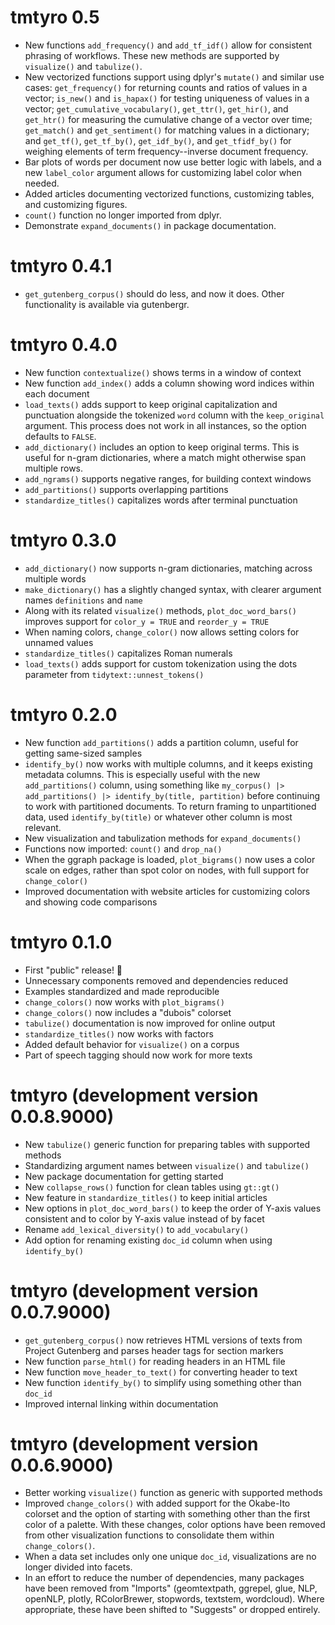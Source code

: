 # tmtyro 0.5

* New functions `add_frequency()` and `add_tf_idf()` allow for consistent phrasing of workflows. These new methods are supported by `visualize()` and `tabulize()`.
* New vectorized functions support using dplyr's `mutate()` and similar use cases: `get_frequency()` for returning counts and ratios of values in a vector; `is_new()` and `is_hapax()` for testing uniqueness of values in a vector; `get_cumulative_vocabulary()`, `get_ttr()`, `get_hir()`, and `get_htr()` for measuring the cumulative change of a vector over time; `get_match()` and `get_sentiment()` for matching values in a dictionary; and `get_tf()`, `get_tf_by()`, `get_idf_by()`, and `get_tfidf_by()` for weighing elements of term frequency--inverse document frequency.
* Bar plots of words per document now use better logic with labels, and a new `label_color` argument allows for customizing label color when needed.
* Added articles documenting vectorized functions, customizing tables, and customizing figures.
* `count()` function no longer imported from dplyr.
* Demonstrate `expand_documents()` in package documentation.

# tmtyro 0.4.1

* `get_gutenberg_corpus()` should do less, and now it does. Other functionality is available via gutenbergr.

# tmtyro 0.4.0

* New function `contextualize()` shows terms in a window of context
* New function `add_index()` adds a column showing word indices within each document
* `load_texts()` adds support to keep original capitalization and punctuation alongside the tokenized `word` column with the `keep_original` argument. This process does not work in all instances, so the option defaults to `FALSE`.
* `add_dictionary()` includes an option to keep original terms. This is useful for n-gram dictionaries, where a match might otherwise span multiple rows.
* `add_ngrams()` supports negative ranges, for building context windows
* `add_partitions()` supports overlapping partitions
* `standardize_titles()` capitalizes words after terminal punctuation

# tmtyro 0.3.0

* `add_dictionary()` now supports n-gram dictionaries, matching across multiple words
* `make_dictionary()` has a slightly changed syntax, with clearer argument names `definitions` and `name`
* Along with its related `visualize()` methods, `plot_doc_word_bars()` improves support for `color_y = TRUE` and `reorder_y = TRUE`
* When naming colors, `change_color()` now allows setting colors for unnamed values
* `standardize_titles()` capitalizes Roman numerals 
* `load_texts()` adds support for custom tokenization using the dots parameter from `tidytext::unnest_tokens()`

# tmtyro 0.2.0

* New function `add_partitions()` adds a partition column, useful for getting same-sized samples
* `identify_by()` now works with multiple columns, and it keeps existing metadata columns. This is especially useful with the new `add_partitions()` column, using something like `my_corpus() |> add_partitions() |> identify_by(title, partition)` before continuing to work with partitioned documents. To return framing to unpartitioned data, used `identify_by(title)` or whatever other column is most relevant.
* New visualization and tabulization methods for `expand_documents()`
* Functions now imported: `count()` and `drop_na()`
* When the ggraph package is loaded, `plot_bigrams()` now uses a color scale on edges, rather than spot color on nodes, with full support for `change_color()`
* Improved documentation with website articles for customizing colors and showing code comparisons

# tmtyro 0.1.0

* First "public" release! 🎉
* Unnecessary components removed and dependencies reduced
* Examples standardized and made reproducible
* `change_colors()` now works with `plot_bigrams()`
* `change_colors()` now includes a "dubois" colorset
* `tabulize()` documentation is now improved for online output
* `standardize_titles()` now works with factors
* Added default behavior for `visualize()` on a corpus
* Part of speech tagging should now work for more texts

# tmtyro (development version 0.0.8.9000)

* New `tabulize()` generic function for preparing tables with supported methods
* Standardizing argument names between `visualize()` and `tabulize()`
* New package documentation for getting started
* New `collapse_rows()` function for clean tables using `gt::gt()`
* New feature in `standardize_titles()` to keep initial articles
* New options in `plot_doc_word_bars()` to keep the order of Y-axis values consistent and to color by Y-axis value instead of by facet
* Rename `add_lexical_diversity()` to `add_vocabulary()`
* Add option for renaming existing `doc_id` column when using `identify_by()`

# tmtyro (development version 0.0.7.9000)

* `get_gutenberg_corpus()` now retrieves HTML versions of texts from Project Gutenberg and parses header tags for section markers
* New function `parse_html()` for reading headers in an HTML file
* New function `move_header_to_text()` for converting header to text
* New function `identify_by()` to simplify using something other than `doc_id`
* Improved internal linking within documentation

# tmtyro (development version 0.0.6.9000)

* Better working `visualize()` function as generic with supported methods
* Improved `change_colors()` with added support for the Okabe-Ito colorset and the option of starting with something other than the first color of a palette. With these changes, color options have been removed from other visualization functions to consolidate them within `change_colors()`.
* When a data set includes only one unique `doc_id`, visualizations are no longer divided into facets.
* In an effort to reduce the number of dependencies, many packages have been removed from "Imports" (geomtextpath, ggrepel, glue, NLP, openNLP, plotly, RColorBrewer, stopwords, textstem, wordcloud). Where appropriate, these have been shifted to "Suggests" or dropped entirely.
